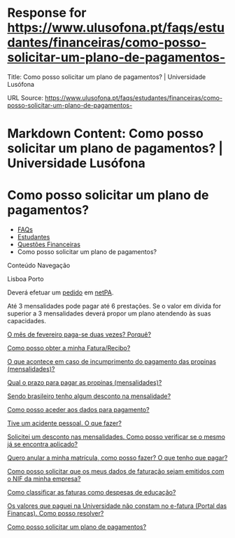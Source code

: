# Response for https://www.ulusofona.pt/faqs/estudantes/financeiras/como-posso-solicitar-um-plano-de-pagamentos-

Title: Como posso solicitar um plano de pagamentos? | Universidade Lusófona

URL Source: https://www.ulusofona.pt/faqs/estudantes/financeiras/como-posso-solicitar-um-plano-de-pagamentos-

Markdown Content:
Como posso solicitar um plano de pagamentos? | Universidade Lusófona
===============

 

Como posso solicitar um plano de pagamentos?
============================================

*   [FAQs](https://www.ulusofona.pt/faqs/)
*   [Estudantes](https://www.ulusofona.pt/faqs/estudantes)
*   [Questões Financeiras](https://www.ulusofona.pt/faqs/estudantes/financeiras)
*   Como posso solicitar um plano de pagamentos?

[](https://www.ulusofona.pt/)

Conteúdo Navegação

Lisboa Porto

Deverá efetuar um [pedido](https://www.ulusofona.pt/faqs/estudantes/questoes-administrativas/como-efetuar-um-pedido-no-netpa) em [netPA](https://secure.ensinolusofona.pt/ulht/secretaria_virtual/page).

Até 3 mensalidades pode pagar até 6 prestações. Se o valor em dívida for superior a 3 mensalidades deverá propor um plano atendendo às suas capacidades.

[O mês de fevereiro paga-se duas vezes? Porquê?](https://www.ulusofona.pt/faqs/estudantes/financeiras/o-mes-de-fevereiro-pagase-duas-vezes-porque)

[Como posso obter a minha Fatura/Recibo?](https://www.ulusofona.pt/faqs/estudantes/financeiras/como-posso-obter-a-minha-faturarecibo)

[O que acontece em caso de incumprimento do pagamento das propinas (mensalidades)?](https://www.ulusofona.pt/faqs/estudantes/financeiras/o-que-acontece-em-caso-de-incumprimento-do-pagamento-das-propinas-mensalidades)

[Qual o prazo para pagar as propinas (mensalidades)?](https://www.ulusofona.pt/faqs/estudantes/financeiras/qual-o-prazo-para-pagar-as-propinas-mensalidades)

[Sendo brasileiro tenho algum desconto na mensalidade?](https://www.ulusofona.pt/faqs/estudantes/financeiras/sendo-brasileiro-tenho-algum-desconto-na-mensalidade)

[Como posso aceder aos dados para pagamento?](https://www.ulusofona.pt/faqs/estudantes/financeiras/como-posso-aceder-aos-dados-para-pagamento-mb-paypal-cartao-de-credito-e-mb-way)

[Tive um acidente pessoal. O que fazer?](https://www.ulusofona.pt/faqs/estudantes/financeiras/tive-um-acidente-pessoal-o-que-fazer)

[Solicitei um desconto nas mensalidades. Como posso verificar se o mesmo já se encontra aplicado?](https://www.ulusofona.pt/faqs/estudantes/financeiras/solicitei-um-desconto-nas-mensalidades-como-posso-verificar-se-o-mesmo-ja-se-encontra-aplicado-)

[Quero anular a minha matrícula, como posso fazer? O que tenho que pagar?](https://www.ulusofona.pt/faqs/estudantes/financeiras/quero-anular-a-minha-matricula-como-posso-fazer-o-que-tenho-que-pagar)

[Como posso solicitar que os meus dados de faturação sejam emitidos com o NIF da minha empresa?](https://www.ulusofona.pt/faqs/estudantes/financeiras/como-posso-solicitar-que-os-meus-dados-de-faturacao-sejam-emitidos-com-o-nif-da-minha-empresa)

[Como classificar as faturas como despesas de educação?](https://www.ulusofona.pt/faqs/estudantes/financeiras/como-classificar-as-faturas-como-despesas-de-educacao)

[Os valores que paguei na Universidade não constam no e-fatura (Portal das Finanças). Como posso resolver?](https://www.ulusofona.pt/faqs/estudantes/financeiras/os-valores-que-paguei-na-universidade-nao-constam-no-e-fatura-portal-das-financas-como-posso-resolver)

[Como posso solicitar um plano de pagamentos?](https://www.ulusofona.pt/faqs/estudantes/financeiras/como-posso-solicitar-um-plano-de-pagamentos-)

